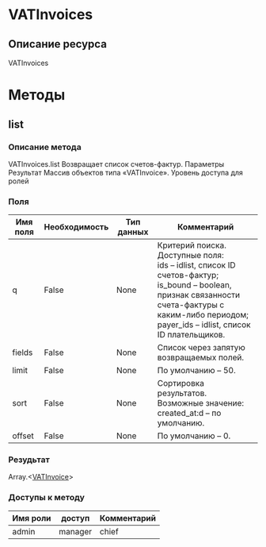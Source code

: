 
# VATInvoices

## Описание ресурса
VATInvoices

# Методы

## list

### Описание метода
VATInvoices.list
Возвращает список счетов-фактур.
Параметры
Результат
Массив объектов типа «VATInvoice».
Уровень доступа для ролей


### Поля

| Имя поля | Необходимость | Тип данных | Комментарий |
|---|---|---|---|
|q|False|None|Критерий поиска.<br/>Доступные поля:<br/>ids – idlist, список ID счетов-фактур;<br/>is_bound – boolean, признак связанности счета-фактуры с каким-либо периодом;<br/>payer_ids – idlist, список ID плательщиков. <br/>|
|fields|False|None|Список через запятую возвращаемых полей.<br/>|
|limit|False|None|По умолчанию – 50.<br/>|
|sort|False|None|Сортировка результатов.<br/>Возможные значение:<br/>created_at:d – по умолчанию.<br/>|
|offset|False|None|По умолчанию – 0.<br/>|

### Резудьтат
Array.<[VATInvoice](/docs/types/VATInvoice.md)>
### Доступы к методу

| Имя роли | доступ | Комментарий |
|---|---|---|
|admin|manager|chief|chief_partner|operator|admin_partner